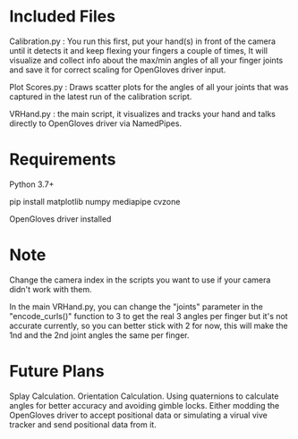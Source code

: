 # Included Files
Calibration.py : You run this first, put your hand(s) in front of the camera until it detects it and keep flexing your fingers a couple of times, It will visualize and collect info about the max/min angles of all your finger joints and save it for correct scaling for OpenGloves driver input.

Plot Scores.py : Draws scatter plots for the angles of all your joints that was captured in the latest run of the calibration script.

VRHand.py : the main script, it visualizes and tracks your hand and talks directly to OpenGloves driver via NamedPipes.

# Requirements
Python 3.7+

pip install matplotlib numpy mediapipe cvzone

OpenGloves driver installed

# Note
Change the camera index in the scripts you want to use if your camera didn't work with them.

In the main VRHand.py, you can change the "joints" parameter in the "encode_curls()" function to 3 to get the real 3 angles per finger but it's not accurate currently, so you can better stick with 2 for now, this will make the 1nd and the 2nd joint angles the same per finger.

# Future Plans
Splay Calculation.
Orientation Calculation.
Using quaternions to calculate angles for better accuracy and avoiding gimble locks.
Either modding the OpenGloves driver to accept positional data or simulating a virual vive tracker and send positional data from it.
